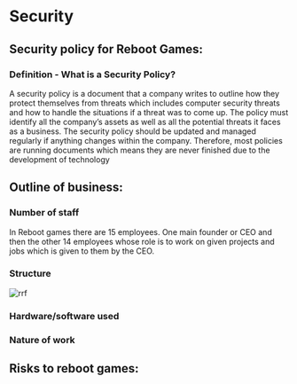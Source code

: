 # Security

## Security policy for Reboot Games:

### Definition - What is a Security Policy?

A security policy is a document that a company writes to outline how they protect themselves from threats which includes computer security threats and how to handle the situations if a threat was to come up. The policy must identify all the company’s assets as well as all the potential threats it faces as a business. The security policy should be updated and managed regularly if anything changes within the company. Therefore, most policies are running documents which means they are never finished due to the development of technology  

## Outline of business:

### Number of staff

In Reboot games there are 15 employees. One main founder or CEO and then the other 14 employees whose role is to work on given projects and jobs which is given to them by the CEO.

### Structure

![rrf](https://user-images.githubusercontent.com/31927415/40374020-1b62b3e2-5de0-11e8-9b3b-d471f308e226.JPG)

### Hardware/software used

### Nature of work

## Risks to reboot games:
